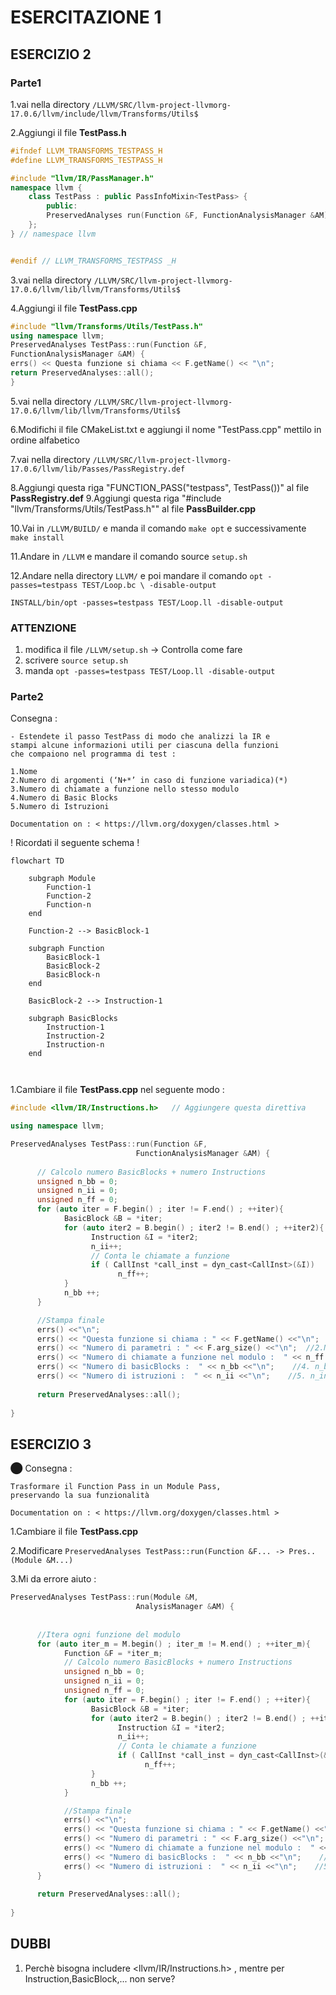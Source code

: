 # ESERCITAZIONE 1

## ESERCIZIO 2

### Parte1

1.vai nella directory `/LLVM/SRC/llvm-project-llvmorg-17.0.6/llvm/include/llvm/Transforms/Utils$`

2.Aggiungi il file **TestPass.h**

```c++
#ifndef LLVM_TRANSFORMS_TESTPASS_H
#define LLVM_TRANSFORMS_TESTPASS_H

#include "llvm/IR/PassManager.h"
namespace llvm {
    class TestPass : public PassInfoMixin<TestPass> {
        public:
        PreservedAnalyses run(Function &F, FunctionAnalysisManager &AM);
    };
} // namespace llvm


#endif // LLVM_TRANSFORMS_TESTPASS _H
```

3.vai nella directory `/LLVM/SRC/llvm-project-llvmorg-17.0.6/llvm/lib/llvm/Transforms/Utils$`

4.Aggiungi il file **TestPass.cpp**

```c++
#include "llvm/Transforms/Utils/TestPass.h"
using namespace llvm;
PreservedAnalyses TestPass::run(Function &F,
FunctionAnalysisManager &AM) {
errs() << Questa funzione si chiama << F.getName() << "\n";
return PreservedAnalyses::all();
}
```

5.vai nella directory  ` /LLVM/SRC/llvm-project-llvmorg-17.0.6/llvm/lib/llvm/Transforms/Utils$ `

6.Modifichi il file CMakeList.txt e aggiungi il nome "TestPass.cpp" mettilo in ordine alfabetico

7.vai nella directory  `/LLVM/SRC/llvm-project-llvmorg-17.0.6/llvm/lib/Passes/PassRegistry.def`

8.Aggiungi questa riga "FUNCTION_PASS("testpass", TestPass())" al file **PassRegistry.def**
9.Aggiungi questa riga "#include "llvm/Transforms/Utils/TestPass.h"" al file **PassBuilder.cpp**

10.Vai in `/LLVM/BUILD/` e manda il comando `make opt` e successivamente `make install`

11.Andare in `/LLVM` e mandare il comando source `setup.sh`

12.Andare nella directory `LLVM/` e poi mandare il comando
`opt -passes=testpass TEST/Loop.bc \ -disable-output`

`INSTALL/bin/opt -passes=testpass TEST/Loop.ll -disable-output`

### ATTENZIONE  

1. modifica il file `/LLVM/setup.sh`    -> Controlla come fare
2. scrivere `source setup.sh`
3. manda `opt -passes=testpass TEST/Loop.ll -disable-output`

### Parte2

Consegna :

```text
- Estendete il passo TestPass di modo che analizzi la IR e
stampi alcune informazioni utili per ciascuna della funzioni
che compaiono nel programma di test : 

1.Nome
2.Numero di argomenti (‘N+*’ in caso di funzione variadica)(*)
3.Numero di chiamate a funzione nello stesso modulo
4.Numero di Basic Blocks
5.Numero di Istruzioni

Documentation on : < https://llvm.org/doxygen/classes.html >

```

! Ricordati il seguente schema !

```mermaid
flowchart TD
    
    subgraph Module
        Function-1
        Function-2
        Function-n
    end

    Function-2 --> BasicBlock-1

    subgraph Function
        BasicBlock-1
        BasicBlock-2
        BasicBlock-n
    end

    BasicBlock-2 --> Instruction-1

    subgraph BasicBlocks
        Instruction-1
        Instruction-2
        Instruction-n
    end
    
    
```

1.Cambiare il file **TestPass.cpp** nel seguente modo : 

```c++
#include <llvm/IR/Instructions.h>   // Aggiungere questa direttiva

using namespace llvm;

PreservedAnalyses TestPass::run(Function &F,
                            FunctionAnalysisManager &AM) {
      
      // Calcolo numero BasicBlocks + numero Instructions
      unsigned n_bb = 0;
      unsigned n_ii = 0;
      unsigned n_ff = 0;
      for (auto iter = F.begin() ; iter != F.end() ; ++iter){
            BasicBlock &B = *iter;
            for (auto iter2 = B.begin() ; iter2 != B.end() ; ++iter2){
                  Instruction &I = *iter2;
                  n_ii++;
                  // Conta le chiamate a funzione
                  if ( CallInst *call_inst = dyn_cast<CallInst>(&I))
                        n_ff++;
            }
            n_bb ++;
      }

      //Stampa finale
      errs() <<"\n";
      errs() << "Questa funzione si chiama : " << F.getName() <<"\n";   //1.Nome
      errs() << "Numero di parametri : " << F.arg_size() <<"\n";  //2.Num.Parametri
      errs() << "Numero di chiamate a funzione nel modulo :  " << n_ff <<"\n";    //3. n_functions
      errs() << "Numero di basicBlocks :  " << n_bb <<"\n";    //4. n_basic_blocks
      errs() << "Numero di istruzioni :  " << n_ii <<"\n";    //5. n_instructions
      
      return PreservedAnalyses::all();
 
}
```

## ESERCIZIO 3

⬤ Consegna :

```text
Trasformare il Function Pass in un Module Pass,
preservando la sua funzionalità

Documentation on : < https://llvm.org/doxygen/classes.html >
```

1.Cambiare il file **TestPass.cpp**

2.Modificare `PreservedAnalyses TestPass::run(Function &F... -> Pres..(Module &M...)`

3.Mi da errore aiuto : 

```c++
PreservedAnalyses TestPass::run(Module &M,
                            AnalysisManager &AM) {
      
      
      //Itera ogni funzione del modulo
      for (auto iter_m = M.begin() ; iter_m != M.end() ; ++iter_m){
            Function &F = *iter_m;
            // Calcolo numero BasicBlocks + numero Instructions
            unsigned n_bb = 0;
            unsigned n_ii = 0;
            unsigned n_ff = 0;
            for (auto iter = F.begin() ; iter != F.end() ; ++iter){
                  BasicBlock &B = *iter;
                  for (auto iter2 = B.begin() ; iter2 != B.end() ; ++iter2){
                        Instruction &I = *iter2;
                        n_ii++;
                        // Conta le chiamate a funzione
                        if ( CallInst *call_inst = dyn_cast<CallInst>(&I))
                              n_ff++;
                  }
                  n_bb ++;
            }

            //Stampa finale
            errs() <<"\n";
            errs() << "Questa funzione si chiama : " << F.getName() <<"\n";   //1.Nome
            errs() << "Numero di parametri : " << F.arg_size() <<"\n";  //2.Num.Parametri
            errs() << "Numero di chiamate a funzione nel modulo :  " << n_ff <<"\n";    //3. n_functions
            errs() << "Numero di basicBlocks :  " << n_bb <<"\n";    //4. n_basic_blocks
            errs() << "Numero di istruzioni :  " << n_ii <<"\n";    //5. n_instructions
      }
      
      return PreservedAnalyses::all();
 
}
```

## DUBBI

1. Perchè bisogna includere <llvm/IR/Instructions.h> , mentre per Instruction,BasicBlock,... non serve?